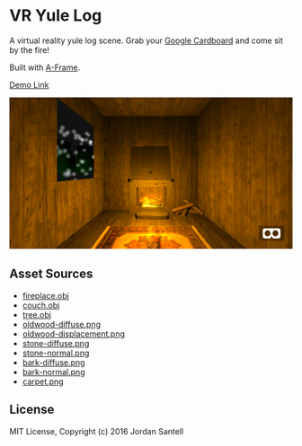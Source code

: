 # VR Yule Log

A virtual reality yule log scene. Grab your [Google Cardboard](https://vr.google.com/cardboard/) and come sit by the fire!

Built with [A-Frame](https://aframe.io).

[Demo Link](https://jsantell.github.io/webvr-demos/yulelog)

![VR Yule Log](../img/yulelog.gif)

## Asset Sources

* [fireplace.obj](http://www.turbosquid.com/3d-models/free-fireplace-3d-model/983390)
* [couch.obj](http://www.turbosquid.com/FullPreview/Index.cfm/ID/587657)
* [tree.obj](http://www.turbosquid.com/FullPreview/Index.cfm/ID/632056)
* [oldwood-diffuse.png](http://www.textures.com/download/3dscans0055/127567)
* [oldwood-displacement.png](http://www.textures.com/download/3dscans0055/127567)
* [stone-diffuse.png](http://www.textures.com/download/3dscans0077/128145)
* [stone-normal.png](http://www.textures.com/download/3dscans0077/128145)
* [bark-diffuse.png](http://www.textures.com/download/3dscans0053/127524)
* [bark-normal.png](http://www.textures.com/download/3dscans0053/127524)
* [carpet.png](http://www.textures.com/download/persiancarpets0035/22092)

## License

MIT License, Copyright (c) 2016 Jordan Santell
